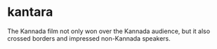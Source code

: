 # kantara
The Kannada film not only won over the Kannada audience, but it also crossed borders and impressed non-Kannada speakers.
